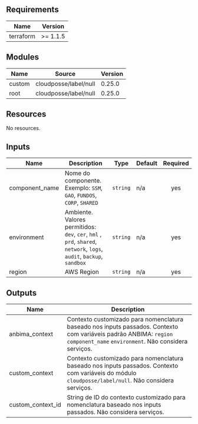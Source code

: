 <!-- BEGIN_TF_DOCS -->
## Requirements

| Name | Version |
|------|---------|
| terraform | >= 1.1.5 |

## Modules

| Name | Source | Version |
|------|--------|---------|
| custom | cloudposse/label/null | 0.25.0 |
| root | cloudposse/label/null | 0.25.0 |

## Resources

No resources.

## Inputs

| Name | Description | Type | Default | Required |
|------|-------------|------|---------|:--------:|
| component\_name | Nome do componente. Exemplo: `SSM`, `GAO`, `FUNDOS`, `CORP`, `SHARED` | `string` | n/a | yes |
| environment | Ambiente. Valores permitidos: `dev`, `cer`, `hml` , `prd`, `shared`, `network`, `logs`, `audit`, `backup`, `sandbox` | `string` | n/a | yes |
| region | AWS Region | `string` | n/a | yes |

## Outputs

| Name | Description |
|------|-------------|
| anbima\_context | Contexto customizado para nomenclatura baseado nos inputs passados. Contexto com variáveis padrão ANBIMA: `region` `component_name` `environment`. Não considera serviços. |
| custom\_context | Contexto customizado para nomenclatura baseado nos inputs passados. Contexto com variáveis do módulo `cloudposse/label/null`. Não considera serviços. |
| custom\_context\_id | String de ID do contexto customizado para nomenclatura baseado nos inputs passados. Não considera serviços. |
<!-- END_TF_DOCS -->